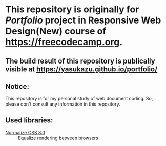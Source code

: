 # This repository is originally for *Portfolio* project in **Responsive Web Design(New)** course of <https://freecodecamp.org>.


## The build result of this repository is publically visible  at <https://yasukazu.github.io/portfolio/>

<footer>

## Notice:
  This repository is for my personal study of web document coding.
  So, please don't consult any information in this repository.

## Used libraries:
<dl>
  <dt>
    <a href='https://cdnjs.cloudflare.com/ajax/libs/normalize/8.0.1/normalize.min.css'>
    Normalize CSS 8.0</a>
  <dd>Equalize rendering between browsers
</dl>
</footer>